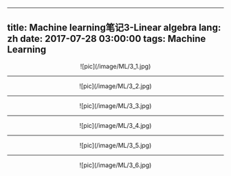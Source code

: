 
---
title: Machine learning笔记3-Linear algebra
lang: zh
date: 2017-07-28 03:00:00
tags: Machine Learning
---
<center>![pic](/image/ML/3_1.jpg)</center>  

--------------------------------

<center>![pic](/image/ML/3_2.jpg)</center>  

--------------------------------

<center>![pic](/image/ML/3_3.jpg)</center>  

--------------------------------

<center>![pic](/image/ML/3_4.jpg)</center>  

--------------------------------

<center>![pic](/image/ML/3_5.jpg)</center>  

--------------------------------

<center>![pic](/image/ML/3_6.jpg)</center>  
